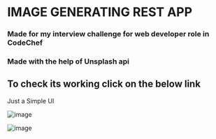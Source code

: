 # IMAGE GENERATING REST APP

### Made for my interview challenge for web developer role in CodeChef
### Made with the help of <b>Unsplash</b> api

## To check its working click on the below link
  <a></a>

Just a Simple UI

![image](https://github.com/user-attachments/assets/2ac7d1ba-1e8a-488f-b10e-92baf52009de)

![image](https://github.com/user-attachments/assets/7e7be871-a0e3-453c-94eb-ae8910946f40)

